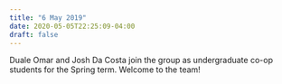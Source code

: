 ```yaml
---
title: "6 May 2019"
date: 2020-05-05T22:25:09-04:00
draft: false
---
```


 Duale Omar and Josh Da Costa join the group as undergraduate co-op students for the Spring term. Welcome to the team!
